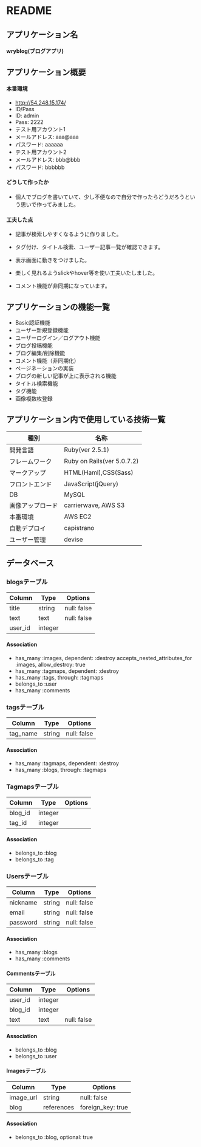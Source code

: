 # README

## アプリケーション名
#### wryblog(ブログアプリ)

## アプリケーション概要

#### 本番環境
- http://54.248.15.174/
- ID/Pass
- ID: admin
- Pass: 2222
- テスト用アカウント1
- メールアドレス: aaa@aaa
- パスワード: aaaaaa     
- テスト用アカウント2
- メールアドレス: bbb@bbb
- パスワード: bbbbbb

#### どうして作ったか
- 個人でブログを書いていて、少し不便なので自分で作ったらどうだろうという思いで作ってみました。

#### 工夫した点
- 記事が検索しやすくなるように作りました。
- タグ付け、タイトル検索、ユーザー記事一覧が確認できます。

- 表示画面に動きをつけました。
- 楽しく見れるようslickやhover等を使い工夫いたしました。

- コメント機能が非同期になっています。

## アプリケーションの機能一覧

- Basic認証機能
- ユーザー新規登録機能
- ユーザーログイン／ログアウト機能
- ブログ投稿機能
- ブログ編集/削除機能
- コメント機能（非同期化）
- ページネーションの実装
- ブログの新しい記事が上に表示される機能
- タイトル検索機能
- タグ機能
- 画像複数枚登録

## アプリケーション内で使用している技術一覧

|種別|名称|
|------|----|
|開発言語|Ruby(ver 2.5.1)|
|フレームワーク|Ruby on Rails(ver 5.0.7.2)|
|マークアップ|HTML(Haml),CSS(Sass)|
|フロントエンド|JavaScript(jQuery)|
|DB|MySQL|
|画像アップロード|carrierwave, AWS S3|
|本番環境|AWS EC2|
|自動デプロイ|capistrano|
|ユーザー管理|devise|

## データベース

### blogsテーブル
|Column|Type|Options|
|------|----|-------|
|title|string|null: false|
|text|text|null: false|
|user_id|integer|

#### Association
- has_many :images, dependent: :destroy
  accepts_nested_attributes_for :images, allow_destroy: true
- has_many :tagmaps, dependent: :destroy
- has_many :tags, through: :tagmaps
- belongs_to :user
- has_many :comments


### tagsテーブル
|Column|Type|Options|
|------|----|-------|
|tag_name|string|null: false|

#### Association
- has_many :tagmaps, dependent: :destroy
- has_many :blogs, through: :tagmaps


### Tagmapsテーブル
|Column|Type|Options|
|------|----|-------|
|blog_id|integer|
|tag_id|integer|

#### Association
- belongs_to :blog
- belongs_to :tag


### Usersテーブル
|Column|Type|Options|
|------|----|-------|
|nickname|string|null: false|
|email|string|null: false|
|password|string|null: false|

#### Association
- has_many :blogs
- has_many :comments 
  

#### Commentsテーブル
|Column|Type|Options|
|------|----|-------|
|user_id|integer|
|blog_id|integer|
|text|text|null: false|

#### Association
- belongs_to :blog
- belongs_to :user 

#### Imagesテーブル
|Column|Type|Options|
|------|----|-------|
|image_url|string|null: false|
|blog|references|foreign_key: true|

#### Association
- belongs_to :blog, optional: true


